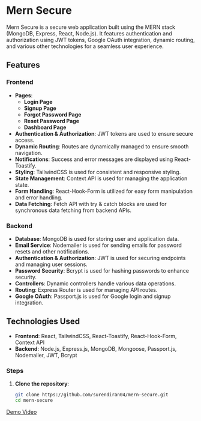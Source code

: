 # Mern Secure

Mern Secure is a secure web application built using the MERN stack (MongoDB, Express, React, Node.js). It features authentication and authorization using JWT tokens, Google OAuth integration, dynamic routing, and various other technologies for a seamless user experience.

## Features

### Frontend
- **Pages**:
  - **Login Page**
  - **Signup Page**
  - **Forgot Password Page**
  - **Reset Password Page**
  - **Dashboard Page**
- **Authentication & Authorization**: JWT tokens are used to ensure secure access.
- **Dynamic Routing**: Routes are dynamically managed to ensure smooth navigation.
- **Notifications**: Success and error messages are displayed using React-Toastify.
- **Styling**: TailwindCSS is used for consistent and responsive styling.
- **State Management**: Context API is used for managing the application state.
- **Form Handling**: React-Hook-Form is utilized for easy form manipulation and error handling.
- **Data Fetching**: Fetch API with try & catch blocks are used for synchronous data fetching from backend APIs.

### Backend
- **Database**: MongoDB is used for storing user and application data.
- **Email Service**: Nodemailer is used for sending emails for password resets and other notifications.
- **Authentication & Authorization**: JWT is used for securing endpoints and managing user sessions.
- **Password Security**: Bcrypt is used for hashing passwords to enhance security.
- **Controllers**: Dynamic controllers handle various data operations.
- **Routing**: Express Router is used for managing API routes.
- **Google OAuth**: Passport.js is used for Google login and signup integration.

## Technologies Used
- **Frontend**: React, TailwindCSS, React-Toastify, React-Hook-Form, Context API
- **Backend**: Node.js, Express.js, MongoDB, Mongoose, Passport.js, Nodemailer, JWT, Bcrypt


### Steps
1. **Clone the repository**:
   ```bash
   git clone https://github.com/surendiran04/mern-secure.git
   cd mern-secure

  <a href="https://drive.google.com/file/d/115HjnJDKEiHBCNv8cDJWKpLaNV-NaF8r/view?usp=drive_link">Demo Video</a>




